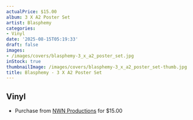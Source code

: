 ```yaml
---
actualPrice: $15.00
album: 3 X A2 Poster Set
artist: Blasphemy
categories:
- Vinyl
date: '2025-08-15T05:19:33'
draft: false
images:
- /images/covers/blasphemy-3_x_a2_poster_set.jpg
inStock: true
thumbnailImage: /images/covers/blasphemy-3_x_a2_poster_set-thumb.jpg
title: Blasphemy - 3 X A2 Poster Set
---
```


## Vinyl
* Purchase from [NWN Productions](http://shop.nwnprod.com/index.php?route=product/product&path=75&product_id=55873&sort=pd.name&order=ASC) for $15.00
